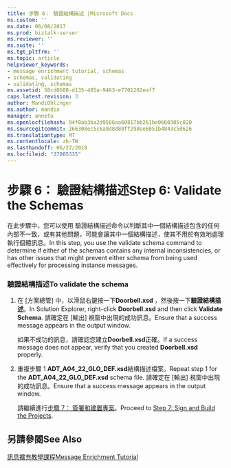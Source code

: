 ```yaml
---
title: 步驟 6： 驗證結構描述 |Microsoft Docs
ms.custom: ''
ms.date: 06/08/2017
ms.prod: biztalk-server
ms.reviewer: ''
ms.suite: ''
ms.tgt_pltfrm: ''
ms.topic: article
helpviewer_keywords:
- message enrichment tutorial, schemas
- schemas, validating
- validating, schemas
ms.assetid: 58cd8680-d135-485a-9463-e7701202eaf7
caps.latest.revision: 3
author: MandiOhlinger
ms.author: mandia
manager: anneta
ms.openlocfilehash: 94f0ab3ba2d9586aa60817bb261be0660305c820
ms.sourcegitcommit: 266308ec5c6a9d8d80ff298ee6051b4843c5d626
ms.translationtype: MT
ms.contentlocale: zh-TW
ms.lasthandoff: 06/27/2018
ms.locfileid: "37005335"
---
```

# <a name="step-6-validate-the-schemas"></a><span data-ttu-id="cdc20-102">步驟 6： 驗證結構描述</span><span class="sxs-lookup"><span data-stu-id="cdc20-102">Step 6: Validate the Schemas</span></span>
<span data-ttu-id="cdc20-103">在此步驟中，您可以使用 驗證結構描述命令以判斷其中一個結構描述包含的任何內部不一致，或有其他問題，可能會讓其中一個結構描述，使其不用於有效地處理執行個體訊息。</span><span class="sxs-lookup"><span data-stu-id="cdc20-103">In this step, you use the validate schema command to determine if either of the schemas contains any internal inconsistencies, or has other issues that might prevent either schema from being used effectively for processing instance messages.</span></span>  
  
### <a name="to-validate-the-schema"></a><span data-ttu-id="cdc20-104">驗證結構描述</span><span class="sxs-lookup"><span data-stu-id="cdc20-104">To validate the schema</span></span>  
  
1. <span data-ttu-id="cdc20-105">在 [方案總管] 中，以滑鼠右鍵按一下**Doorbell.xsd** ，然後按一下**驗證結構描述**。</span><span class="sxs-lookup"><span data-stu-id="cdc20-105">In Solution Explorer, right-click **Doorbell.xsd** and then click **Validate Schema**.</span></span> <span data-ttu-id="cdc20-106">請確定在 [輸出] 視窗中出現的成功訊息。</span><span class="sxs-lookup"><span data-stu-id="cdc20-106">Ensure that a success message appears in the output window.</span></span>  
  
    <span data-ttu-id="cdc20-107">如果不成功的訊息，請確認您建立**Doorbell.xsd**正確。</span><span class="sxs-lookup"><span data-stu-id="cdc20-107">If a success message does not appear, verify that you created **Doorbell.xsd** properly.</span></span>  
  
2. <span data-ttu-id="cdc20-108">重複步驟 1 **ADT_A04_22_GLO_DEF.xsd**結構描述檔案。</span><span class="sxs-lookup"><span data-stu-id="cdc20-108">Repeat step 1 for the **ADT_A04_22_GLO_DEF.xsd** schema file.</span></span> <span data-ttu-id="cdc20-109">請確定在 [輸出] 視窗中出現的成功訊息。</span><span class="sxs-lookup"><span data-stu-id="cdc20-109">Ensure that a success message appears in the output window.</span></span>  
  
   <span data-ttu-id="cdc20-110">請繼續進行[步驟 7： 簽署和建置專案](../../adapters-and-accelerators/accelerator-hl7/step-7-sign-and-build-the-projects.md)。</span><span class="sxs-lookup"><span data-stu-id="cdc20-110">Proceed to [Step 7: Sign and Build the Projects](../../adapters-and-accelerators/accelerator-hl7/step-7-sign-and-build-the-projects.md).</span></span>  
  
## <a name="see-also"></a><span data-ttu-id="cdc20-111">另請參閱</span><span class="sxs-lookup"><span data-stu-id="cdc20-111">See Also</span></span>  
 [<span data-ttu-id="cdc20-112">訊息擴充教學課程</span><span class="sxs-lookup"><span data-stu-id="cdc20-112">Message Enrichment Tutorial</span></span>](../../adapters-and-accelerators/accelerator-hl7/message-enrichment-tutorial.md)